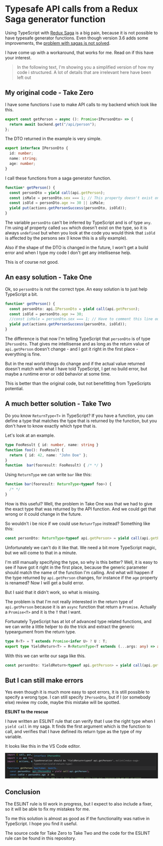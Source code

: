 # Typesafe API calls from a Redux Saga generator function

Using TypeScript with [Redux Saga](https://redux-saga.js.org/) is a big pain, because it is not possible to have typesafe generator functions. Even though version 3.6 adds some improvements, the [problem with sagas is not solved](https://github.com/microsoft/TypeScript/issues/2983#issuecomment-230414026).

I have come up with a workaround, that works for me. Read on if this have your interest.

> In the following text, I'm showing you a simplified version of how my code i structured. A lot of details
> that are irrelevant here have been left out

## My original code - Take Zero

I have some functions I use to make API calls to my backend which look like this.

```typescript
export const getPerson = async (): Promise<IPersonDto> => {
  return await backend.get("/api/person");
};
```

The DTO returned in the example is very simple.

```typescript
export interface IPersonDto {
  id: number;
  name: string;
  age: number;
}
```

I call these functions from a saga generator function.

```typescript
function* getPerson() {
  const personDto = yield call(api.getPerson);
  const isMale = personDto.sex === 1; // This property doesn't exist on IPersonDto, but no error.
  const isOld = personDto.age >= 30 || isMale;
  yield put(actions.getPersonSuccess(personDto, isOld));
}
```

The variable `personDto` can't be inferred by TypeScript and is of type `any`. I'm using af property called `sex` which doesn't exist on the type, so it is always `undefined` but when you look at the code you would think that `isOld` is affected by the persons sex (I know this is a silly example).

Also if the shape of the DTO is changed in the future, I won't get a build error and when I type my code I don't get any intellisense help.

This is of course not good.

## An easy solution - Take One

Ok, so `personDto` is not the correct type. An easy solution is to just help TypeScript a bit.

```typescript
function* getPerson() {
  const personDto: api.IPersonDto = yield call(api.getPerson);
  const isOld = personDto.age >= 30;
  //const isMale = personDto.sex === 1; // Have to comment this line out, because now we get an error.
  yield put(actions.getPersonSuccess(personDto, isOld));
}
```

The difference is that now I'm telling TypeScript that `personDto` is of type `IPersonDto`. That gives me intellisense and as long as the return value of `api.getPerson` doesn't change - and I got it right in the first place - everything is fine.

But in the real world things do change and if the actual value returned doesn't match with what I have told TypeScript, I get no build error, but maybe a runtime error or odd behavior at some time.

This is better than the original code, but not benefitting from TypeScripts potential.

## A much better solution - Take Two

Do you know `ReturnType<T>` in TypeScript? If you have a function, you can define a type that matches the type that is returned by the function, but you don't have to know exactly which type that is.

Let's look at an example.

```typescript
type FooResult { id: number, name: string }
function foo(): FooResult {
  return { id: 42, name: "John Doe" };
}
function  bar(fooresult: FooResult) { /* */ }
```

Using `ReturnType` we can write `bar` like this:

```typescript
function bar(fooresult: ReturnType<typeof foo>) {
  /* */
}
```

How is this useful? Well, the problem in Take One was that we had to give the exact type that was returned by the API function. And we could get that wrong or it could change in the future.

So wouldn't i be nice if we could use `RetunrType` instead? Something like this:

```typescript
const personDto: ReturnType<typeof api.getPerson> = yield call(api.getPerson);
```

Unfortunately we can't do it like that. We need a bit more TypeScript magic, but we will come to that in a minute.

I'm still manually specifying the type, so why is this better? Well, it is easy to see if have got it right in the first place, because the generic parameter should match the name of the function I'm calling. And what will happen if the type returned by `api.getPerson` changes, for instance if the `age` property is renamed? Now I will get a build error.

But I said that it didn't work, so what is missing.

The problem is that I'm not really interested in the return type of `api.getPerson` because it is an `async` function that return a `Promise`. Actually a `Promise<T>` and it is the `T` that I want.

Fortunately TypeScript has at lot of advanced type related functions, and we can write a little helper to do the trick and extract the generic typeargument from the return type.

```typescript
type R<T> = T extends Promise<infer U> ? U : T;
export type YieldReturn<T> = R<ReturnType<T extends (...args: any) => any ? T : any>>;
```

With this we can write our saga like this.

```typescript
const personDto: YieldReturn<typeof api.getPerson> = yield call(api.getPerson);
```

## But I can still make errors

Yes even though it is much more easy to spot errors, it is still possible to specify a wrong type. I can still specify `IPersonDto`, but if I (or somebody else) review my code, maybe this mistake will be spotted.

**ESLINT to the rescue**

I have written an ESLINT rule that can verify that I use the right type when I `yield call` in my saga. It finds the first argument which is the function to call, and verifies that I have defined its return type as the type of my variable.

It looks like this in the VS Code editor.

![eslint-rule](assets/eslint-rule.png)

## Conclusion

The ESLINT rule is til work in progress, but I expect to also include a fixer, so it will be able to fix my mistakes for me.

To me this solution is almost as good as if the functionality was native in TypeScript. I hope you find it useful.

The source code for Take Zero to Take Two and the code for the ESLINT rule can be found in this repository.
